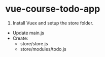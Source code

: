 # vue-course-todo-app

1. Install Vuex and setup the store folder.

- Update main.js
- Create:
  - store/store.js
  - store/modules/todo.js

